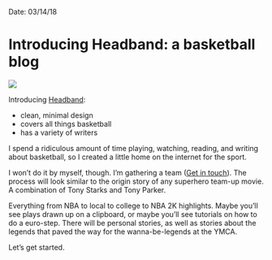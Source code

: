 
Date: 03/14/18

# Introducing Headband: a basketball blog

![][image-1]

Introducing [Headband][1]:

- clean, minimal design
- covers all things basketball
- has a variety of writers

I spend a ridiculous amount of time playing, watching, reading, and writing about basketball, so I created a little home on the internet for the sport.

I won’t do it by myself, though. I’m gathering a team ([Get in touch][2]). The process will look similar to the origin story of any superhero team-up movie. A combination of Tony Starks and Tony Parker.

Everything from NBA to local to college to NBA 2K highlights. Maybe you’ll see plays drawn up on a clipboard, or maybe you’ll see tutorials on how to do a euro-step. There will be personal stories, as well as stories about the legends that paved the way for the wanna-be-legends at the YMCA.

Let’s get started.

[1]:	http://headband.blog/
[2]:	mailto:nashp@me.com

[image-1]:	https://dl.dropboxusercontent.com/s/se358u9kr9f6nu5/Image%20(25).jpeg